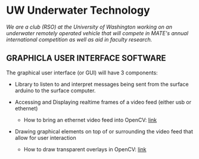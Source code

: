 UW Underwater Technology
========================

*We are a club (RSO) at the University of Washington working on an underwater
remotely operated vehicle that will compete in MATE's annual international
competition as well as aid in faculty research.*

GRAPHICLA USER INTERFACE SOFTWARE
----------------

The graphical user interface (or GUI) will have 3 components:

*	Library to listen to and interpret messages being sent from the surface arduino
	to the surface computer.
*	Accessing and Displaying realtime frames of a video feed (either usb or ethernet)
	*	How to bring an ethernet video feed into OpenCV: 
		[link](http://answers.opencv.org/question/133/how-do-i-access-an-ip-camera/ "OpenCV Ethernet Camera")
		
*	Drawing graphical elements on top of or surrounding the video feed that allow for
	user interaction
	*	How to draw transparent overlays in OpenCV: 
		[link](http://www.aishack.in/2010/07/transparent-image-overlays-in-opencv/ "OpenCV Transparent Overlays")

